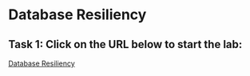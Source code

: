 # Database Resiliency

## Task 1: Click on the URL below to start the lab:
<a href="https://apexapps.oracle.com/pls/apex/r/dbpm/livelabs/run-workshop?p210_wid=3071&p210_wec=&session=105044730216277">Database Resiliency</a>